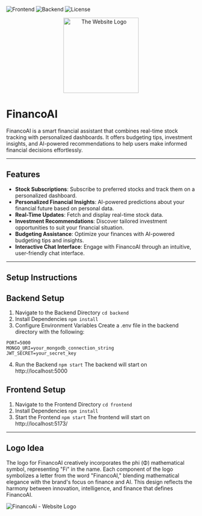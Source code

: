 ![Frontend](https://img.shields.io/badge/Frontend-React.js-green.svg)
![Backend](https://img.shields.io/badge/Backend-Node%20-yellow.svg)
![License](https://img.shields.io/badge/license-Apache_2.0-red.svg)

<div align="center">
  <img src="https://github.com/user-attachments/assets/e818d50b-37e8-40e1-a980-5a21d87c3d6f" alt="The Website Logo" width="200" />
</div>



# FinancoAI

FinancoAI is a smart financial assistant that combines real-time stock tracking with personalized dashboards. It offers budgeting tips, investment insights, and AI-powered recommendations to help users make informed financial decisions effortlessly.

---

## Features

- **Stock Subscriptions**: Subscribe to preferred stocks and track them on a personalized dashboard.
- **Personalized Financial Insights**: AI-powered predictions about your financial future based on personal data.
- **Real-Time Updates**: Fetch and display real-time stock data.
- **Investment Recommendations**: Discover tailored investment opportunities to suit your financial situation.
- **Budgeting Assistance**: Optimize your finances with AI-powered budgeting tips and insights.
- **Interactive Chat Interface**: Engage with FinancoAI through an intuitive, user-friendly chat interface.


---

## Setup Instructions

## Backend Setup
1. Navigate to the Backend Directory
```cd backend```
2. Install Dependencies
``` npm install ```
3. Configure Environment Variables
Create a .env file in the backend directory with the following:
```
PORT=5000
MONGO_URI=your_mongodb_connection_string
JWT_SECRET=your_secret_key
```
4. Run the Backend
``` npm start ```
The backend will start on http://localhost:5000


## Frontend Setup
1. Navigate to the Frontend Directory
``` cd frontend ```
2. Install Dependencies
``` npm install ```
3. Start the Frontend
``` npm start ```
The frontend will start on http://localhost:5173/


---

## Logo Idea

The logo for FinancoAI creatively incorporates the phi (Φ) mathematical symbol, representing "Fi" in the name. Each component of the logo symbolizes a letter from the word "FinancoAI," blending mathematical elegance with the brand's focus on finance and AI. This design reflects the harmony between innovation, intelligence, and finance that defines FinancoAI.

![FinancoAi - Website Logo](https://github.com/user-attachments/assets/e1888836-685d-45bd-9a15-60251366bc52)


